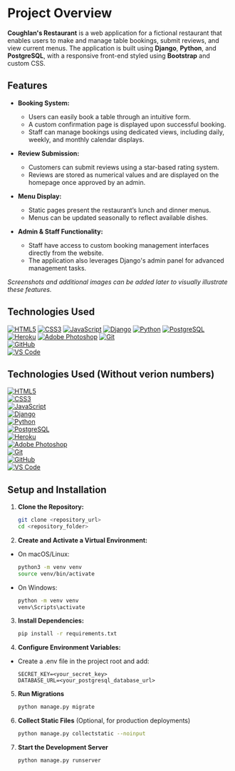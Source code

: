# Project Overview

**Coughlan's Restaurant** is a web application for a fictional restaurant that enables users to make and manage table bookings, submit reviews, and view current menus. The application is built using **Django**, **Python**, and **PostgreSQL**, with a responsive front-end styled using **Bootstrap** and custom CSS.

## Features

- **Booking System:**
  - Users can easily book a table through an intuitive form.
  - A custom confirmation page is displayed upon successful booking.
  - Staff can manage bookings using dedicated views, including daily, weekly, and monthly calendar displays.

- **Review Submission:**
  - Customers can submit reviews using a star-based rating system.
  - Reviews are stored as numerical values and are displayed on the homepage once approved by an admin.

- **Menu Display:**
  - Static pages present the restaurant’s lunch and dinner menus.
  - Menus can be updated seasonally to reflect available dishes.

- **Admin & Staff Functionality:**
  - Staff have access to custom booking management interfaces directly from the website.
  - The application also leverages Django's admin panel for advanced management tasks.

*Screenshots and additional images can be added later to visually illustrate these features.*

## Technologies Used

[![HTML5](https://img.shields.io/badge/HTML5-E34F26?style=for-the-badge&logo=html5&logoColor=white)](https://developer.mozilla.org/en-US/docs/Web/Guide/HTML/HTML5)
[![CSS3](https://img.shields.io/badge/CSS3-1572B6?style=for-the-badge&logo=css3&logoColor=white)](https://developer.mozilla.org/en-US/docs/Web/CSS)
[![JavaScript](https://img.shields.io/badge/JavaScript-F7DF1E?style=for-the-badge&logo=javascript&logoColor=black)](https://developer.mozilla.org/en-US/docs/Web/JavaScript)
[![Django](https://img.shields.io/badge/Django-4.2-blue?style=for-the-badge&logo=django&logoColor=white)](https://www.djangoproject.com/)
[![Python](https://img.shields.io/badge/Python-3.9-blue?style=for-the-badge&logo=python&logoColor=white)](https://www.python.org/)
[![PostgreSQL](https://img.shields.io/badge/PostgreSQL-13-blue?style=for-the-badge&logo=postgresql&logoColor=white)](https://www.postgresql.org/)
[![Heroku](https://img.shields.io/badge/Heroku-Deploy-purple?style=for-the-badge&logo=heroku&logoColor=white)](https://www.heroku.com/)
[![Adobe Photoshop](https://img.shields.io/badge/Adobe-Photoshop-blue?style=for-the-badge&logo=adobe-photoshop&logoColor=white)](https://www.adobe.com/products/photoshop.html)
[![Git](https://img.shields.io/badge/Git-2.34-orange?style=for-the-badge&logo=git&logoColor=white)](https://git-scm.com/)  
[![GitHub](https://img.shields.io/badge/GitHub-202?style=for-the-badge&logo=github&logoColor=white)](https://github.com/)  
[![VS Code](https://img.shields.io/badge/VS%20Code-1.62-blue?style=for-the-badge&logo=visual-studio-code&logoColor=white)](https://code.visualstudio.com/)


## Technologies Used (Without verion numbers)

[![HTML5](https://img.shields.io/badge/HTML5-E34F26?style=for-the-badge&logo=html5&logoColor=white)](https://developer.mozilla.org/en-US/docs/Web/Guide/HTML/HTML5)  
[![CSS3](https://img.shields.io/badge/CSS3-1572B6?style=for-the-badge&logo=css3&logoColor=white)](https://developer.mozilla.org/en-US/docs/Web/CSS)  
[![JavaScript](https://img.shields.io/badge/JavaScript-F7DF1E?style=for-the-badge&logo=javascript&logoColor=black)](https://developer.mozilla.org/en-US/docs/Web/JavaScript)  
[![Django](https://img.shields.io/badge/Django-blue?style=for-the-badge&logo=django&logoColor=white)](https://www.djangoproject.com/)  
[![Python](https://img.shields.io/badge/Python-blue?style=for-the-badge&logo=python&logoColor=white)](https://www.python.org/)  
[![PostgreSQL](https://img.shields.io/badge/PostgreSQL-blue?style=for-the-badge&logo=postgresql&logoColor=white)](https://www.postgresql.org/)  
[![Heroku](https://img.shields.io/badge/Heroku-purple?style=for-the-badge&logo=heroku&logoColor=white)](https://www.heroku.com/)  
[![Adobe Photoshop](https://img.shields.io/badge/Adobe%20Photoshop-blue?style=for-the-badge&logo=adobe-photoshop&logoColor=white)](https://www.adobe.com/products/photoshop.html)  
[![Git](https://img.shields.io/badge/Git-orange?style=for-the-badge&logo=git&logoColor=white)](https://git-scm.com/)  
[![GitHub](https://img.shields.io/badge/GitHub-blue?style=for-the-badge&logo=github&logoColor=white)](https://github.com/)  
[![VS Code](https://img.shields.io/badge/VS%20Code-blue?style=for-the-badge&logo=visual-studio-code&logoColor=white)](https://code.visualstudio.com/)

## Setup and Installation

1. **Clone the Repository:**
   ```bash
   git clone <repository_url>
   cd <repository_folder>
2. **Create and Activate a Virtual Environment:**
- On macOS/Linux:
    ```bash
    python3 -m venv venv
    source venv/bin/activate
- On Windows:
    ```bash
    python -m venv venv
    venv\Scripts\activate
3. **Install Dependencies:**
    ```bash
    pip install -r requirements.txt
4. **Configure Environment Variables:**
- Create a .env file in the project root and add:
    ```env
    SECRET_KEY=<your_secret_key>
    DATABASE_URL=<your_postgresql_database_url>
5. **Run Migrations**
    ```bash
    python manage.py migrate
6. **Collect Static Files** (Optional, for production deployments)
    ```bash
    python manage.py collectstatic --noinput
7. **Start the Development Server**
    ```bash
    python manage.py runserver
